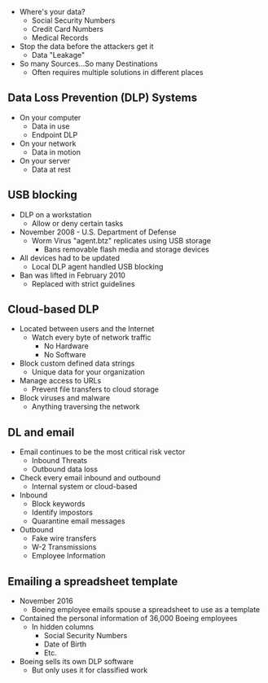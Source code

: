 - Where's your data?
	- Social Security Numbers
	- Credit Card Numbers
	- Medical Records
- Stop the data before the attackers get it
	- Data "Leakage"
- So many Sources...So many Destinations
	- Often requires multiple solutions in different places

## Data Loss Prevention (DLP) Systems
- On your computer
	- Data in use
	- Endpoint DLP
- On your network
	- Data in motion
- On your server
	- Data at rest

## USB blocking
- DLP on a workstation
	- Allow or deny certain tasks
- November 2008  -  U.S. Department of Defense
	- Worm Virus "agent.btz" replicates using USB storage
		- Bans removable flash media and storage devices
- All devices had to be updated
	- Local DLP agent handled USB blocking
- Ban was lifted in February 2010
	- Replaced with strict guidelines

## Cloud-based DLP
- Located between users and the Internet
	- Watch every byte of network traffic
		- No Hardware
		- No Software
- Block custom defined data strings
	- Unique data for your organization
- Manage access to URLs
	- Prevent file transfers to cloud storage
- Block viruses and malware
	- Anything traversing the network

## DL and email
- Email continues to be the most critical risk vector
	- Inbound Threats
	- Outbound data loss
- Check every email inbound and outbound
	- Internal system or cloud-based
- Inbound
	- Block keywords
	- Identify impostors
	- Quarantine email messages
- Outbound
	- Fake wire transfers
	- W-2 Transmissions
	- Employee Information

## Emailing a spreadsheet template
- November 2016
	- Boeing employee emails spouse a spreadsheet to use as a template
- Contained the personal information of 36,000 Boeing employees
	- In hidden columns
		- Social Security Numbers
		- Date of Birth
		- Etc.
- Boeing sells its own DLP software
	- But only uses it for classified work

